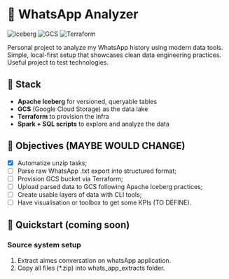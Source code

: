 # 📱 WhatsApp Analyzer

![Iceberg](https://img.shields.io/badge/Iceberg-Table-blue?logo=apache)
![GCS](https://img.shields.io/badge/GCS-Storage-yellow?logo=googlecloud)
![Terraform](https://img.shields.io/badge/Terraform-Infrastructure-purple?logo=terraform)

Personal project to analyze my WhatsApp history using modern data tools.
Simple, local-first setup that showcases clean data engineering practices.
Useful project to test technologies.

## 🔧 Stack
- **Apache Iceberg** for versioned, queryable tables
- **GCS** (Google Cloud Storage) as the data lake
- **Terraform** to provision the infra
- **Spark + SQL scripts** to explore and analyze the data

## 📌 Objectives (MAYBE WOULD CHANGE)
- [x] Automatize unzip tasks;
- [ ] Parse raw WhatsApp .txt export into structured format;
- [ ] Provision GCS bucket via Terraform;
- [ ] Upload parsed data to GCS following Apache Iceberg practices;
- [ ] Create usable layers of data with CLI tools;
- [ ] Have visualisation or toolbox to get some KPIs (TO DEFINE).

## 🚀 Quickstart (coming soon)

### Source system setup

1. Extract aimes conversation on whatsApp application.
2. Copy all files (*.zip) into whats_app_extracts folder.
